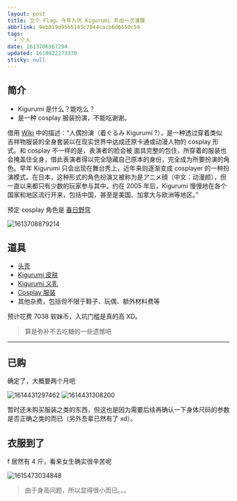 ```yaml
---
layout: post
title: 立个 Flag，今年入坑 Kigurumi 并出一次漫展
abbrlink: 9eb819d95b5143c7844cacb6d6650c59
tags:
  - 个人
date: 1613706967294
updated: 1618922273370
sticky: null
---
```


## 简介

- Kigurumi 是什么？能吃么？
- 是一种 cosplay 服装扮演，不能吃谢谢。

借用 [Wiki](https://en.wikipedia.org/wiki/Animegao_kigurumi) 中的描述：“人偶扮演（着ぐるみ Kigurumi ?），是一种透过穿着类似 吉祥物服装的全身套装以在现实世界中达成还原卡通或动漫人物的 cosplay 形式。和 cosplay 不一样的是，表演者的脸会被 面具完整的包住，所穿着的服装也会掩盖住全身，借此表演者得以完全隐藏自己原本的身份，完全成为所要扮演的角色。早年 Kigurumi 只会出现在舞台秀上，近年来则逐渐变成 cosplayer 的一种扮演模式。在日本，这种形式的角色扮演又被称为是アニメ顔（中文：动漫颜），但一直以来都只有少数的玩家参与其中。约在 2005 年后，Kigurumi 慢慢地在各个国家和地区流行开来，包括中国，甚至是美国、加拿大与欧洲等地区。”

预定 cosplay 角色是 [春日野穹](https://zh.moegirl.org.cn/zh-cn/%E6%98%A5%E6%97%A5%E9%87%8E%E7%A9%B9)

![1613708879214](/resource/35276870c5974ef78bf55004376104af.png)

## 道具

- [头壳](https://item.taobao.com/item.htm?id=35058414957)
- [Kigurumi 皮肤](https://item.taobao.com/item.htm?id=26710864059)
- [Kigurumi 义乳](https://item.taobao.com/item.htm?id=45759058514)
- [Cosplay 服装](https://item.taobao.com/item.htm?id=45035590608)
- 其他杂费，包括但不限于鞋子、玩偶、额外材料费等

预计花费 7038 软妹币，入坑门槛是真的高 XD。

> 算是弥补不去吃糖的一些遗憾吧

---

## 已购

确定了，大概要两个月吧

![1614431297462](/resource/90ab8d5fa24a4612a40d73807bec8cb1.png)
![1614431308200](/resource/50811848a3f34cd1ad44173be01b88c6.png)

暂时还未购买服装之类的东西，但这也是因为需要后续再确认一下身体尺码的参数是否正确之类的而已（另外吾辈已然有了 xd）。

## 衣服到了

f 居然有 4 斤，看来女生确实很辛苦呢

![1615473034848](/resource/ac037581e08947959ef7db5bb593f4ba.png)

> 由于身高问题，所以显得很小而已。。。
